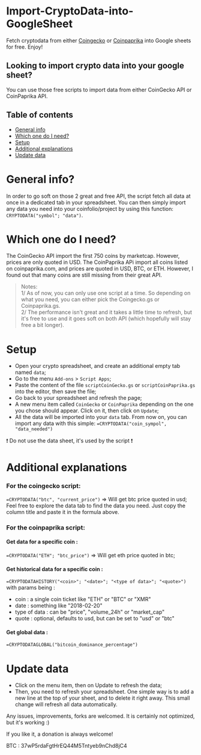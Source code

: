 # Import-CryptoData-into-GoogleSheet
Fetch cryptodata from either [Coingecko](https://www.coingecko.com) or [Coinpaprika](https://coinpaprika.com/) into Google sheets for free. Enjoy!

## Looking to import crypto data into your google sheet?

You can use those free scripts to import data from either CoinGecko API or CoinPaprika API.

## Table of contents
* [General info](#general-info)
* [Which one do I need?](#Which-one-do-I-need?)
* [Setup](#setup)
* [Additional explanations](#Additional-explanations)
* [Update data](#Update-data)

# General info?

In order to go soft on those 2 great and free API, the script fetch all data at once in a dedicated tab in your spreadsheet. You can then simply import any data you need into your coinfolio/project by using this function: `CRYPTODATA("symbol"; "data")`.

# Which one do I need?

The CoinGecko API import the first 750 coins by marketcap. However, prices are only quoted in USD.
The CoinPaprika APi import all coins listed on coinpaprika.com, and prices are quoted in USD, BTC, or ETH. However, I found out that many coins are still missing from their great API.

>Notes:</br>
1/ As of now, you can only use one script at a time. So depending on what you need, you can either pick the Coingecko.gs or Coinpaprika.gs. </br>
2/ The performance isn't great and it takes a little time to refresh, but it's free to use and it goes soft on both API (which hopefully will stay free a bit longer).

# Setup

- Open your crypto spreadsheet, and create an additional empty tab named `data`;
- Go to the menu `Add-ons` > `Script Apps`;
- Paste the content of the file `scriptCoinGecko.gs` or `scriptCoinPaprika.gs` into the editor, then save the file;
- Go back to your spreadsheet and refresh the page;
- A new menu item called `CoinGecko` or `CoinPaprika` depending on the one you chose should appear. Click on it, then click on `Update`;
- All the data will be imported into your `data` tab. From now on, you can import any data with this simple: `=CRYPTODATA("coin_sympol", "data_needed")`

❗ Do not use the data sheet, it's used by the script ❗

# Additional explanations

### For the coingecko script:
`=CRYPTODATA("btc", "current_price")` => Will get btc price quoted in usd;</br>
Feel free to explore the data tab to find the data you need. Just copy the column title and paste it in the formula above.

### For the coinpaprika script:

#### Get data for a specific coin :
`=CRYPTODATA("ETH"; "btc_price")` => Will get eth price quoted in btc;

#### Get historical data for a specific coin :
`=CRYPTODATAHISTORY("<coin>"; "<date>"; "<type of data>"; "<quote>")` with params being :

- coin : a single coin ticket like "ETH" or "BTC" or "XMR"
- date : something like "2018-02-20"
- type of data : can be "price", "volume_24h" or "market_cap"
- quote : optional, defaults to usd, but can be set to "usd" or "btc"

#### Get global data :
`=CRYPTODATAGLOBAL("bitcoin_dominance_percentage")`

# Update data

- Click on the menu item, then on Update to refresh the data;</br>
- Then, you need to refresh your spreadsheet. One simple way is to add a new line at the top of your sheet, and to delete it right away. This small change will refresh all data automatically.

Any issues, improvements, forks are welcomed. It is certainly not optimized, but it's working :)

If you like it, a donation is always welcome!

BTC : 37wP5rdaFgtHrEQ44M5Tntyeb9nChd8jC4